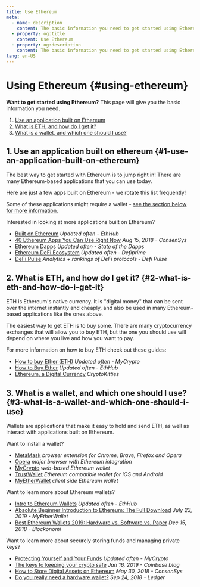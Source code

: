 ```yaml
---
title: Use Ethereum
meta:
  - name: description
    content: The basic information you need to get started using Ethereum.
  - property: og:title
    content: Use Ethereum
  - property: og:description
    content: The basic information you need to get started using Ethereum.
lang: en-US
---
```


# Using Ethereum {#using-ethereum}

<div class="featured">

  **Want to get started using Ethereum?** This page will give you the basic information you need.

  1. [Use an application built on Ethereum](#1-use-an-application-built-on-ethereum)
  2. [What is ETH, and how do I get it?](#2-what-is-eth-and-how-do-i-get-it)
  3. [What is a wallet, and which one should I use?](#3-what-is-a-wallet-and-which-one-should-i-use)

</div>


## 1. Use an application built on ethereum {#1-use-an-application-built-on-ethereum}

The best way to get started with Ethereum is to jump right in! There are many Ethereum-based applications that you can use today.

Here are just a few apps built on Ethereum - we rotate this list frequently!

<RandomAppList />

Some of these applications might require a wallet - [see the section below for more information.](./#3-what-is-a-wallet-and-which-one-should-i-use)

Interested in looking at more applications built on Ethereum?


- [Built on Ethereum](https://docs.ethhub.io/built-on-ethereum/built-on-ethereum/) *Updated often - EthHub*
- [40 Ethereum Apps You Can Use Right Now](https://media.consensys.net/40-ethereum-apps-you-can-use-right-now-d643333769f7) *Aug 15, 2018 - ConsenSys*
- [Ethereum Dapps](https://www.stateofthedapps.com/rankings/platform/ethereum) *Updated often - State of the Dapps*
- [Ethereum DeFi Ecosystem](https://defiprime.com/ethereum) *Updated often - Defiprime*
- [DeFi Pulse](https://defipulse.com/) *Analytics + rankings of DeFi protocols - Defi Pulse*



## 2. What is ETH, and how do I get it? {#2-what-is-eth-and-how-do-i-get-it}

ETH is Ethereum's native currency. It is "digital money" that can be sent over the internet instantly and cheaply, and also be used in many Ethereum-based applications like the ones above.

The easiest way to get ETH is to buy some. There are many cryptocurrency exchanges that will allow you to buy ETH, but the one you should use will depend on where you live and how you want to pay.

For more information on how to buy ETH check out these guides:


- [How to buy Ether (ETH)](https://support.mycrypto.com/how-to/getting-started/how-to-buy-ether-with-usd) *Updated often - MyCrypto*
- [How to Buy Ether](https://docs.ethhub.io/using-ethereum/how-to-buy-ether/) *Updated often - EthHub*
- [Ethereum, a Digital Currency](https://www.cryptokitties.co/faq#ethereum-a-digital-currency) *CryptoKitties*


## 3. What is a wallet, and which one should I use? {#3-what-is-a-wallet-and-which-one-should-i-use}

Wallets are applications that make it easy to hold and send ETH, as well as interact with applications built on Ethereum.


Want to install a wallet?

- [MetaMask](https://metamask.io) *browser extension for Chrome, Brave, Firefox and Opera*
- [Opera](https://www.opera.com/crypto) *major browser with Ethereum integration*
- [MyCrypto](https://mycrypto.com) *web-based Ethereum wallet*
- [TrustWallet](https://trustwallet.com/) *Ethereum compatible wallet for iOS and Android*
- [MyEtherWallet](https://www.myetherwallet.com/) *client side Ethereum wallet*


Want to learn more about Ethereum wallets?

- [Intro to Ethereum Wallets](https://docs.ethhub.io/using-ethereum/wallets/intro-to-ethereum-wallets/) *Updated often - EthHub*
- [Absolute Beginner Introduction to Ethereum: The Full Download](https://www.mewtopia.com/absolute-beginners-guide/) *July 23, 2019 - MyEtherWallet*
- [Best Ethereum Wallets 2019: Hardware vs. Software vs. Paper](https://blockonomi.com/best-ethereum-wallets/) *Dec 15, 2018 - Blockonomi*

Want to learn more about securely storing funds and managing private keys?


- [Protecting Yourself and Your Funds](https://support.mycrypto.com/staying-safe/protecting-yourself-and-your-funds) *Updated often - MyCrypto*
- [The keys to keeping your crypto safe](https://blog.coinbase.com/the-keys-to-keeping-your-crypto-safe-96d497cce6cf) *Jan 16, 2019 - Coinbase blog*
- [How to Store Digital Assets on Ethereum](https://media.consensys.net/how-to-store-digital-assets-on-ethereum-a2bfdcf66bd0) *May 30, 2018 - ConsenSys*
- [Do you really need a hardware wallet?](https://medium.com/ledger-on-security-and-blockchain/ledger-101-part-1-do-you-really-need-a-hardware-wallet-7f5abbadd945) *Sep 24, 2018 - Ledger*

